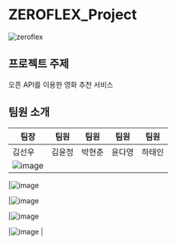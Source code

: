 # ZEROFLEX_Project

![zeroflex](https://github.com/user-attachments/assets/4668aeb7-01cb-4d11-bd6e-d7aa6287deec)

## 프로젝트 주제
오픈 API를 이용한 영화 추천 서비스

## 팀원 소개 


|   팀장   |   팀원   |   팀원   |   팀원   |   팀원   |
| -------- | -------- | -------- | -------- | -------- |
|  김선우  |  김윤정  |  박현춘  |  윤다영  |  하태인  |
|![image](https://github.com/user-attachments/assets/5dd157d6-90a6-4228-bf2c-2059f732f69e)

|![image](https://github.com/user-attachments/assets/3d8a43d3-e92b-4e7e-a5be-83fb9a148625)

 |![image](https://github.com/user-attachments/assets/24c46ac8-b449-46fc-80f6-d4380074cb61)

|![image](https://github.com/user-attachments/assets/69ea46f4-5202-432c-9acc-61e13bfee63e)

|![image](https://github.com/user-attachments/assets/7f26d07a-f690-4007-99cb-184093845205)
|
